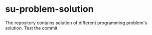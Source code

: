 # su-problem-solution
The repository contains solution of different programming problem's solution. 
Test the commit
